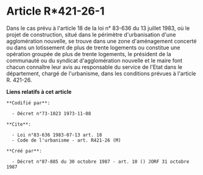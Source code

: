 # Article R*421-26-1

Dans le cas prévu à l'article 18 de la loi n° 83-636 du 13 juillet 1983, où le projet de construction, situé dans le
périmètre d'urbanisation d'une agglomération nouvelle, se trouve dans une zone d'aménagement concerté ou dans un lotissement
de plus de trente logements ou constitue une opération groupée de plus de trente logements, le président de la communauté ou
du syndicat d'agglomération nouvelle et le maire font chacun connaître leur avis au responsable du service de l'Etat dans le
département, chargé de l'urbanisme, dans les conditions prévues à l'article R. 421-26.

**Liens relatifs à cet article**

	**Codifié par**:

	  - Décret n°73-1023 1973-11-08

	**Cite**:

	  - Loi n°83-636 1983-07-13 art. 18
	  - Code de l'urbanisme - art. R421-26 (M)

	**Créé par**:

	  - Décret n°87-885 du 30 octobre 1987 - art. 10 () JORF 31 octobre 1987
